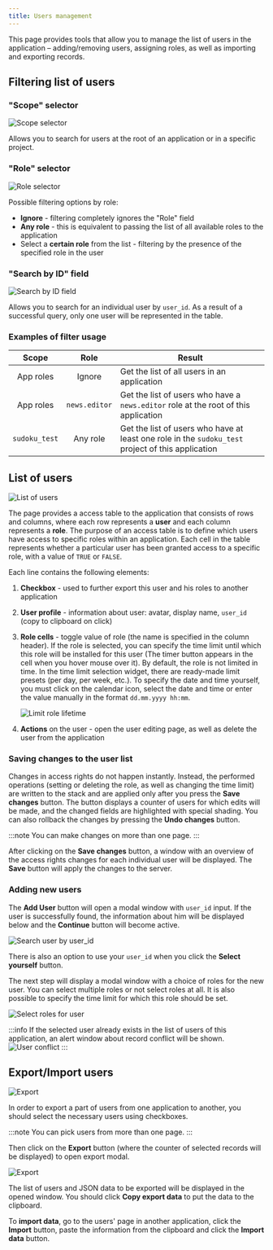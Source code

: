 ```yaml
---
title: Users management
---
```


This page provides tools that allow you to manage the list of users in the application – adding/removing users, assigning roles, as well as importing and exporting records.

## Filtering list of users

### "Scope" selector

![Scope selector](./assets/app-users-scope.png)

Allows you to search for users at the root of an application or in a specific project.

### "Role" selector

![Role selector](./assets/app-users-role.png)

Possible filtering options by role:

- **Ignore** - filtering completely ignores the "Role" field
- **Any role** - this is equivalent to passing the list of all available roles to the application
- Select a **certain role** from the list - filtering by the presence of the specified role in the user

### "Search by ID" field

![Search by ID field](./assets/app-users-id.png)

Allows you to search for an individual user by `user_id`. As a result of a successful query, only one user will be represented in the table.

### Examples of filter usage

|     Scope     |     Role      | Result                                                                                            |
| :-----------: | :-----------: | ------------------------------------------------------------------------------------------------- |
|   App roles   |    Ignore     | Get the list of all users in an application                                                       |
|   App roles   | `news.editor` | Get the list of users who have a `news.editor` role at the root of this application               |
| `sudoku_test` |   Any role    | Get the list of users who have at least one role in the `sudoku_test` project of this application |

## List of users

![List of users](./assets/app-users.png)

The page provides a access table to the application that consists of rows and columns, where each row represents a **user** and each column represents a **role**. The purpose of an access table is to define which users have access to specific roles within an application. Each cell in the table represents whether a particular user has been granted access to a specific role, with a value of `TRUE` or `FALSE`.

Each line contains the following elements:

1. **Checkbox** - used to further export this user and his roles to another application
2. **User profile** - information about user: avatar, display name, `user_id` (copy to clipboard on click)
3. **Role cells** - toggle value of role (the name is specified in the column header). If the role is selected, you can specify the time limit until which this role will be installed for this user (The timer button appears in the cell when you hover mouse over it). By default, the role is not limited in time. In the time limit selection widget, there are ready-made limit presets (per day, per week, etc.). To specify the date and time yourself, you must click on the calendar icon, select the date and time or enter the value manually in the format `dd.mm.yyyy hh:mm`.

   ![Limit role lifetime](./assets/app-users-ttl.png)

4. **Actions** on the user - open the user editing page, as well as delete the user from the application

### Saving changes to the user list

Changes in access rights do not happen instantly. Instead, the performed operations (setting or deleting the role, as well as changing the time limit) are written to the stack and are applied only after you press the **Save changes** button. The button displays a counter of users for which edits will be made, and the changed fields are highlighted with special shading. You can also rollback the changes by pressing the **Undo changes** button.

:::note
You can make changes on more than one page.
:::

After clicking on the **Save changes** button, a window with an overview of the access rights changes for each individual user will be displayed. The **Save** button will apply the changes to the server.

### Adding new users

The **Add User** button will open a modal window with `user_id` input. If the user is successfully found, the information about him will be displayed below and the **Continue** button will become active.

![Search user by user_id](./assets/user-pick.png)

There is also an option to use your `user_id` when you click the **Select yourself** button.

The next step will display a modal window with a choice of roles for the new user. You can select multiple roles or not select roles at all. It is also possible to specify the time limit for which this role should be set.

![Select roles for user](./assets/app-users-roles.png)

:::info
If the selected user already exists in the list of users of this application, an alert window about record conflict will be shown.
![User conflict](./assets/app-users-conflict.png)
:::

## Export/Import users

![Export](./assets/app-users-export.png)

In order to export a part of users from one application to another, you should select the necessary users using checkboxes.

:::note
You can pick users from more than one page.
:::

Then click on the **Export** button (where the counter of selected records will be displayed) to open export modal.

![Export](./assets/app-users-export-modal.png)

The list of users and JSON data to be exported will be displayed in the opened window. You should click **Copy export data** to put the data to the clipboard.

To **import data**, go to the users' page in another application, click the **Import** button, paste the information from the clipboard and click the **Import data** button.
